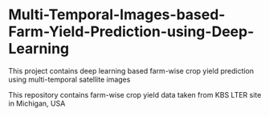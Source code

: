# Multi-Temporal-Images-based-Farm-Yield-Prediction-using-Deep-Learning
This project contains deep learning based farm-wise crop yield prediction using multi-temporal satellite images

This repository contains farm-wise crop yield data taken from KBS LTER site in Michigan, USA

